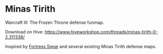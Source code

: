 # Minas Tirith

Warcraft III: The Frozen Throne defense funmap.

Download on Hive: <https://www.hiveworkshop.com/threads/minas-tirith-0-2.311338/>

Inspired by [Fortress Siege](https://www.hiveworkshop.com/threads/fortress-siege-1-78b.82927/) and several existing Minas Tirith defense maps.